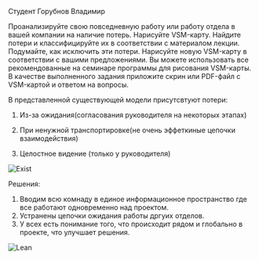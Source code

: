 Студент Горубнов Владимир

Проанализируйте свою повседневную работу или работу отдела в вашей компании на наличие потерь.
Нарисуйте VSM-карту.
Найдите потери и классифицируйте их в соответствии с материалом лекции.
Подумайте, как исключить эти потери.
Нарисуйте новую VSM-карту в соответствии с вашими предложениями.
Вы можете использовать все рекомендованные на семинаре программы для рисования VSM-карты.
В качестве выполненного задания приложите скрин или PDF-файл с VSM-картой и ответом на вопросы.


В представленной существующей модели присутсвтуют потери:

1. Из-за ожидания(согласования руководителя на некоторых этапах)
 
3. При ненужной транспортировке(не очень эффеткиные цепочки взаимодействия)

5. Целостное видение (только у руководителя)

![Exist](https://github.com/VladimirGorF/Agile/assets/110591063/474e3573-89f5-4866-b7bd-59870c1318c0)



Решения:
1.  Вводим всю комнаду в единое информационное пространство где все работают одновременно над проектом.
2.  Устранены цепочки ожидания работы дргуих отделов.
3.  У всех есть понимание того, что происходит рядом и глобально в проекте, что улучшает решения.



![Lean](https://github.com/VladimirGorF/Agile/assets/110591063/368791b9-1c1c-40ad-93a0-2bb455006e60)

